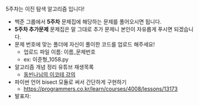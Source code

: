 5주차는 이진 탐색 알고리즘 입니다!

- 백준 그룹에서 **5주차** 문제집에 해당하는 문제를 풀어오시면 됩니다.
- **5주차 추가문제** 문제집은 말 그대로 추가 문제니 본인이 자유롭게 푸시면 되겠습니다.
- 문제 번호에 맞는 폴더에 자신이 풀이한 코드를 업로드 해주세요! 
  - 업로드 파일 이름: 이름_문제번호
  - ex: 이준형_1058.py
- 알고리즘 개념 정리 유튜브 재생목록
  - [동빈나님의 이코테 강의](https://youtu.be/m-9pAwq1o3w) 
- 파이썬 언어 bisect 모듈로 써서 간단하게 구현하기
  - https://programmers.co.kr/learn/courses/4008/lessons/13173
- 발표자: 
